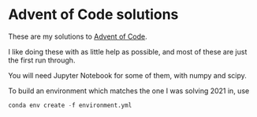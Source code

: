 # Advent of Code solutions

These are my solutions to [Advent of Code](https://adventofcode.com). 

I like doing these with as little help as possible, and most of these are just the first run through.

You will need Jupyter Notebook for some of them, with numpy and scipy.

To build an environment which matches the one I was solving 2021 in, use

```python
conda env create -f environment.yml
```